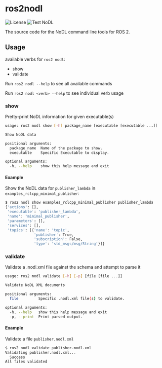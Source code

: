 # ros2nodl

![License](https://img.shields.io/badge/License-Apache%202-green) ![Test NoDL](https://github.com/ubuntu-robotics/nodl/workflows/test%20nodl/badge.svg?event=push)

The source code for the NoDL command line tools for ROS 2.

## Usage

available verbs for `ros2 nodl`:

- show
- validate

Run `ros2 nodl --help` to see all available commands

Run `ros2 nodl <verb> --help` to see individual verb usage

### show
Pretty-print NoDL information for given executable(s)

```bash
usage: ros2 nodl show [-h] package_name [executable [executable ...]]

Show NoDL data

positional arguments:
  package_name  Name of the package to show.
  executable    Specific Executable to display.

optional arguments:
  -h, --help    show this help message and exit
```

#### Example

Show the NoDL data for `publisher_lambda` in `examples_rclcpp_minimal_publisher`:

```bash
$ ros2 nodl show examples_rclcpp_minimal_publisher publisher_lambda
{'actions': [],
 'executable': 'publisher_lambda',
 'name': 'minimal_publisher',
 'parameters': [],
 'services': [],
 'topics': [{'name': 'topic',
             'publisher': True,
             'subscription': False,
             'type': 'std_msgs/msg/String'}]}
```

### validate

Validate a .nodl.xml file against the schema and attempt to parse it

```bash
usage: ros2 nodl validate [-h] [-p] [file [file ...]]

Validate NoDL XML documents

positional arguments:
  file         Specific .nodl.xml file(s) to validate.

optional arguments:
  -h, --help   show this help message and exit
  -p, --print  Print parsed output.
```

#### Example

Validate a file `publisher.nodl.xml`

```bash
$ ros2 nodl validate publisher.nodl.xml
Validating publisher.nodl.xml...
  Success
All files validated
```
